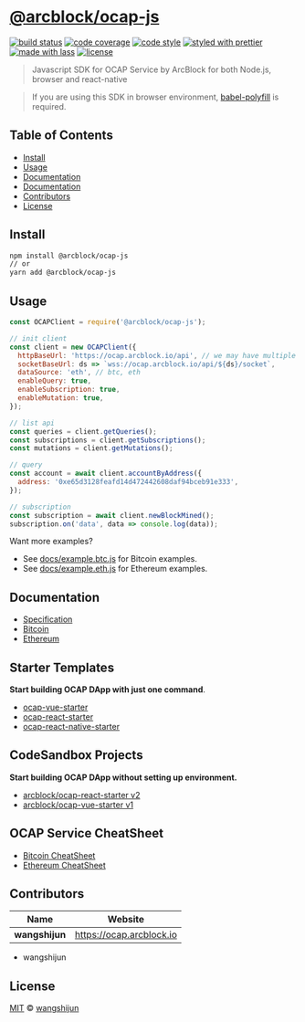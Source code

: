 # [**@arcblock/ocap-js**](https://github.com/arcblock/arc-javascript-sdk)

[![build status](https://img.shields.io/travis/ArcBlock/arc-javascript-sdk.svg)](https://travis-ci.org/ArcBlock/arc-javascript-sdk)
[![code coverage](https://img.shields.io/codecov/c/github/ArcBlock/arc-javascript-sdk.svg)](https://codecov.io/gh/ArcBlock/arc-javascript-sdk)
[![code style](https://img.shields.io/badge/code_style-XO-5ed9c7.svg)](https://github.com/sindresorhus/xo)
[![styled with prettier](https://img.shields.io/badge/styled_with-prettier-ff69b4.svg)](https://github.com/prettier/prettier)
[![made with lass](https://img.shields.io/badge/made_with-lass-95CC28.svg)](https://lass.js.org)
[![license](https://img.shields.io/github/license/ArcBlock/arc-javascript-sdk.svg)](LICENSE)

> Javascript SDK for OCAP Service by ArcBlock for both Node.js, browser and react-native

> If you are using this SDK in browser environment, [babel-polyfill](https://babeljs.io/docs/en/babel-polyfill) is required.

## Table of Contents

- [Install](#install)
- [Usage](#usage)
- [Documentation](#documentation)
- [Documentation](#documentation)
- [Contributors](#contributors)
- [License](#license)

## Install

```sh
npm install @arcblock/ocap-js
// or
yarn add @arcblock/ocap-js
```

## Usage

```js
const OCAPClient = require('@arcblock/ocap-js');

// init client
const client = new OCAPClient({
  httpBaseUrl: 'https://ocap.arcblock.io/api', // we may have multiple hosts in future
  socketBaseUrl: ds => `wss://ocap.arcblock.io/api/${ds}/socket`,
  dataSource: 'eth', // btc, eth
  enableQuery: true,
  enableSubscription: true,
  enableMutation: true,
});

// list api
const queries = client.getQueries();
const subscriptions = client.getSubscriptions();
const mutations = client.getMutations();

// query
const account = await client.accountByAddress({
  address: '0xe65d3128feafd14d472442608daf94bceb91e333',
});

// subscription
const subscription = await client.newBlockMined();
subscription.on('data', data => console.log(data));
```

Want more examples?

- See [docs/example.btc.js](./docs/example.btc.js) for Bitcoin examples.
- See [docs/example.eth.js](./docs/example.btc.js) for Ethereum examples.

## Documentation

- [Specification](./docs/spec.md)
- [Bitcoin](./docs/btc.md)
- [Ethereum](./docs/eth.md)

## Starter Templates

**Start building OCAP DApp with just one command**.

- [ocap-vue-starter](https://github.com/ArcBlock/ocap-vue-starter)
- [ocap-react-starter](https://github.com/ArcBlock/ocap-react-starter)
- [ocap-react-native-starter](https://github.com/ArcBlock/ocap-react-native-starter)

## CodeSandbox Projects

**Start building OCAP DApp without setting up environment.**

- [arcblock/ocap-react-starter v2](https://codesandbox.io/s/lppjkmov49)
- [arcblock/ocap-vue-starter v1](https://codesandbox.io/s/o4q563jvv6)

## OCAP Service CheatSheet

- [Bitcoin CheatSheet](./docs/cheatsheet.bitcoin.png)
- [Ethereum CheatSheet](./docs/cheatsheet.bitcoin.png)

## Contributors

| Name           | Website                    |
| -------------- | -------------------------- |
| **wangshijun** | <https://ocap.arcblock.io> |

- wangshijun

## License

[MIT](LICENSE) © [wangshijun](https://ocap.arcblock.io)
